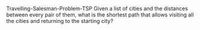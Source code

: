 Travelling-Salesman-Problem-TSP
Given a list of cities and the distances between every pair of them, what is the shortest path that allows visiting all the cities and returning to the starting city?
